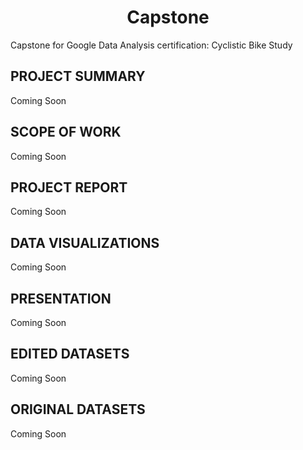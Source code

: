 # <center> <b>Capstone </b> </center>
Capstone for Google Data Analysis certification: Cyclistic Bike Study

## PROJECT SUMMARY 
<p> Coming Soon</p>


## SCOPE OF WORK
<p> Coming Soon</p>


## PROJECT REPORT
<p> Coming Soon</p>


## DATA VISUALIZATIONS
<p> Coming Soon</p>

## PRESENTATION
<p> Coming Soon</p>


## EDITED DATASETS
<p> Coming Soon</p>


## ORIGINAL DATASETS
<p> Coming Soon</p>
